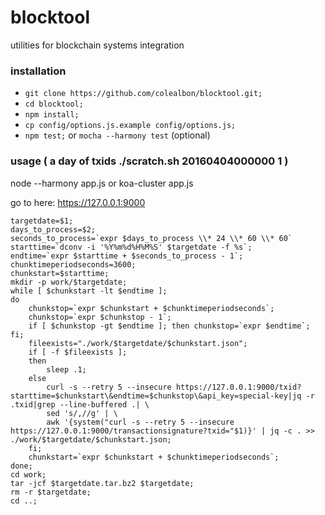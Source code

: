# blocktool
utilities for blockchain systems integration

### installation
* ```git clone https://github.com/colealbon/blocktool.git;```  
* ```cd blocktool;```  
* ```npm install;```  
* ```cp config/options.js.example config/options.js;```  
* ```npm test;``` or ```mocha --harmony test``` (optional)

### usage ( a day of txids  ./scratch.sh 20160404000000 1 )
node --harmony app.js
or 
koa-cluster app.js

go to here: 
https://127.0.0.1:9000

```
targetdate=$1;
days_to_process=$2;
seconds_to_process=`expr $days_to_process \\* 24 \\* 60 \\* 60`
starttime=`dconv -i '%Y%m%d%H%M%S' $targetdate -f %s`;
endtime=`expr $starttime + $seconds_to_process - 1`;
chunktimeperiodseconds=3600;
chunkstart=$starttime;
mkdir -p work/$targetdate;
while [ $chunkstart -lt $endtime ];
do
    chunkstop=`expr $chunkstart + $chunktimeperiodseconds`;
    chunkstop=`expr $chunkstop - 1`;
    if [ $chunkstop -gt $endtime ]; then chunkstop=`expr $endtime`; fi;
    fileexists="./work/$targetdate/$chunkstart.json";
    if [ -f $fileexists ];
    then
        sleep .1;
    else
        curl -s --retry 5 --insecure https://127.0.0.1:9000/txid?starttime=$chunkstart\&endtime=$chunkstop\&api_key=special-key|jq -r .txid|grep --line-buffered .| \
        sed 's/,//g' | \
        awk '{system("curl -s --retry 5 --insecure https://127.0.0.1:9000/transactionsignature?txid="$1)}' | jq -c . >> ./work/$targetdate/$chunkstart.json;
    fi;
    chunkstart=`expr $chunkstart + $chunktimeperiodseconds`;
done;
cd work;
tar -jcf $targetdate.tar.bz2 $targetdate;
rm -r $targetdate;
cd ..;
```
